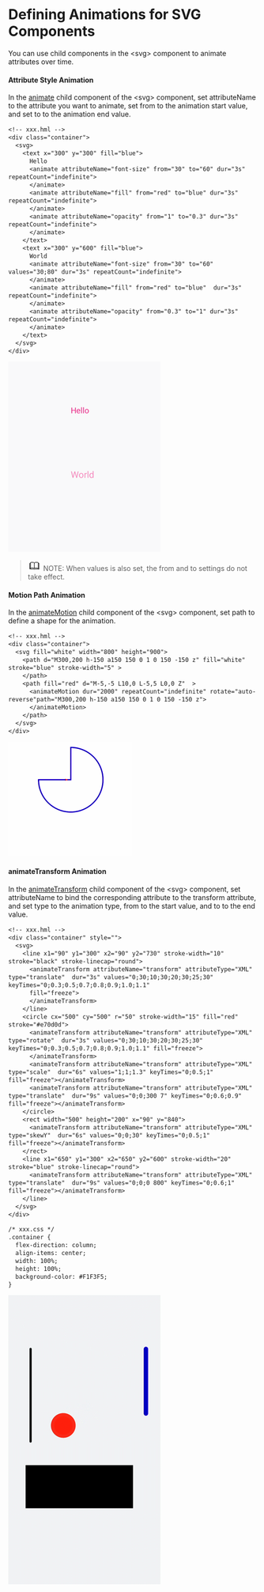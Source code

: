 # Defining Animations for SVG Components

You can use child components in the &lt;svg&gt; component to animate attributes over time.

#### Attribute Style Animation

In the [animate](../reference/arkui-js/js-components-svg-animate.md) child component of the &lt;svg> component, set attributeName to the attribute you want to animate, set from to the animation start value, and set to to the animation end value.

```
<!-- xxx.hml -->
<div class="container">
  <svg>
    <text x="300" y="300" fill="blue">
      Hello
      <animate attributeName="font-size" from="30" to="60" dur="3s" repeatCount="indefinite">
      </animate>
      <animate attributeName="fill" from="red" to="blue" dur="3s" repeatCount="indefinite">
      </animate>
      <animate attributeName="opacity" from="1" to="0.3" dur="3s" repeatCount="indefinite">
      </animate>
    </text>
    <text x="300" y="600" fill="blue">
      World
      <animate attributeName="font-size" from="30" to="60" values="30;80" dur="3s" repeatCount="indefinite">
      </animate>
      <animate attributeName="fill" from="red" to="blue"  dur="3s" repeatCount="indefinite">
      </animate>
      <animate attributeName="opacity" from="0.3" to="1" dur="3s" repeatCount="indefinite">
      </animate>
    </text>
  </svg>
</div>
```

![en-us_image_0000001183871404.gif](figures/en-us_image_0000001183871404.gif)

> ![icon-note.gif](public_sys-resources/icon-note.gif) NOTE:
> When values is also set, the from and to settings do not take effect.

#### Motion Path Animation

In the [animateMotion](../reference/arkui-js/js-components-svg-animatemotion.md) child component of the &lt;svg&gt; component, set path to define a shape for the animation.

```
<!-- xxx.hml -->
<div class="container">
  <svg fill="white" width="800" height="900">
    <path d="M300,200 h-150 a150 150 0 1 0 150 -150 z" fill="white" stroke="blue" stroke-width="5" >
    </path>
    <path fill="red" d="M-5,-5 L10,0 L-5,5 L0,0 Z"  >
      <animateMotion dur="2000" repeatCount="indefinite" rotate="auto-reverse"path="M300,200 h-150 a150 150 0 1 0 150 -150 z">
      </animateMotion>
    </path>
  </svg>
</div>
```

![en-us_image_0000001229510983.gif](figures/en-us_image_0000001229510983.gif)

#### animateTransform Animation

In the [animateTransform](../reference/arkui-js/js-components-svg-animatetransform.md) child component of the &lt;svg&gt; component, set attributeName to bind the corresponding attribute to the transform attribute, and set type to the animation type, from to the start value, and to to the end value.

```
<!-- xxx.hml -->
<div class="container" style="">
  <svg>
    <line x1="90" y1="300" x2="90" y2="730" stroke-width="10" stroke="black" stroke-linecap="round">
      <animateTransform attributeName="transform" attributeType="XML" type="translate"  dur="3s" values="0;30;10;30;20;30;25;30" keyTimes="0;0.3;0.5;0.7;0.8;0.9;1.0;1.1" 
      fill="freeze">
      </animateTransform>
    </line>
    <circle cx="500" cy="500" r="50" stroke-width="15" fill="red" stroke="#e70d0d">
      <animateTransform attributeName="transform" attributeType="XML" type="rotate"  dur="3s" values="0;30;10;30;20;30;25;30" keyTimes="0;0.3;0.5;0.7;0.8;0.9;1.0;1.1" fill="freeze">
      </animateTransform>
      <animateTransform attributeName="transform" attributeType="XML" type="scale"  dur="6s" values="1;1;1.3" keyTimes="0;0.5;1" fill="freeze"></animateTransform>
      <animateTransform attributeName="transform" attributeType="XML" type="translate"  dur="9s" values="0;0;300 7" keyTimes="0;0.6;0.9" fill="freeze"></animateTransform>
    </circle>
    <rect width="500" height="200" x="90" y="840">
      <animateTransform attributeName="transform" attributeType="XML" type="skewY"  dur="6s" values="0;0;30" keyTimes="0;0.5;1" fill="freeze"></animateTransform>
    </rect>
    <line x1="650" y1="300" x2="650" y2="600" stroke-width="20" stroke="blue" stroke-linecap="round">
      <animateTransform attributeName="transform" attributeType="XML" type="translate"  dur="9s" values="0;0;0 800" keyTimes="0;0.6;1" fill="freeze"></animateTransform>
    </line>
  </svg>
</div>
```

```
/* xxx.css */
.container {
  flex-direction: column;
  align-items: center;
  width: 100%;
  height: 100%;
  background-color: #F1F3F5;
}
```

![en-us_image_0000001182832088.gif](figures/en-us_image_0000001182832088.gif)